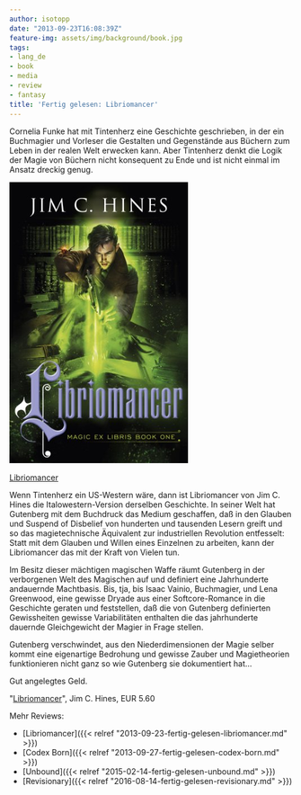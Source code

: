 ```yaml
---
author: isotopp
date: "2013-09-23T16:08:39Z"
feature-img: assets/img/background/book.jpg
tags:
- lang_de
- book
- media
- review
- fantasy
title: 'Fertig gelesen: Libriomancer'
---
```

Cornelia Funke hat mit Tintenherz eine Geschichte geschrieben, in der ein Buchmagier und Vorleser die Gestalten und Gegenstände aus Büchern zum Leben in der realen Welt erwecken kann. Aber Tintenherz denkt die Logik der Magie von Büchern nicht konsequent zu Ende und ist nicht einmal im Ansatz dreckig genug.

[![](/uploads/2013/09/libriomancer.jpg)](https://www.amazon.de/Libriomancer-Magic-Ex-Libris-English-ebook/dp/B0855W41M5)

[Libriomancer](https://www.amazon.de/Libriomancer-Magic-Ex-Libris-English-ebook/dp/B0855W41M5)

Wenn Tintenherz ein US-Western wäre, dann ist Libriomancer von Jim C. Hines die Italowestern-Version derselben Geschichte. In seiner Welt hat Gutenberg mit dem Buchdruck das Medium geschaffen, daß in den Glauben und Suspend of Disbelief von hunderten und tausenden Lesern greift und so das magietechnische Äquivalent zur industriellen Revolution entfesselt: Statt mit dem Glauben und Willen eines Einzelnen zu arbeiten, kann der Libriomancer das mit der Kraft von Vielen tun.

Im Besitz dieser mächtigen magischen Waffe räumt Gutenberg in der verborgenen Welt des Magischen auf und definiert eine Jahrhunderte andauernde Machtbasis. Bis, tja, bis Isaac Vainio, Buchmagier, und Lena Greenwood, eine gewisse Dryade aus einer Softcore-Romance in die Geschichte geraten und feststellen, daß die von Gutenberg definierten Gewissheiten gewisse Variabilitäten enthalten die das jahrhunderte dauernde Gleichgewicht der Magier in Frage stellen.

Gutenberg verschwindet, aus den Niederdimensionen der Magie selber kommt eine eigenartige Bedrohung und gewisse Zauber und Magietheorien funktionieren nicht ganz so wie Gutenberg sie dokumentiert hat...

Gut angelegtes Geld.

"[Libriomancer](https://www.amazon.de/Libriomancer-Magic-Ex-Libris-English-ebook/dp/B0855W41M5)", Jim C. Hines, EUR 5.60

Mehr Reviews:
- [Libriomancer]({{< relref "2013-09-23-fertig-gelesen-libriomancer.md" >}})
- [Codex Born]({{< relref "2013-09-27-fertig-gelesen-codex-born.md" >}})
- [Unbound]({{< relref "2015-02-14-fertig-gelesen-unbound.md" >}})
- [Revisionary]({{< relref "2016-08-14-fertig-gelesen-revisionary.md" >}})
